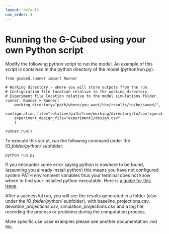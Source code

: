 ```yaml
---
layout: default
nav_order: 4
---
```

# Running the G-Cubed using your own Python script

Modify the following python script to run the model. An example of this script is contained in the python directory of the model (python/run.py).

```
from gcubed.runner import Runner

# Working directory - where you will store outputs from the run.
# Configuration file location relative to the working directory.
# Experiment file location relative to the model simulations folder.
runner: Runner = Runner(
    working_directory="path/where/you want/the/results/to/be/saved/",
    configuration_file="relative/path/from/working/directory/to/configuration2R164.csv", 
    experiment_design_file="experiment1/design.csv"
    )

runner.run()
```

To execute this script, run the following command under the *IO_folder/python/* subfolder:
  ```
python run.py
  ```
If you encounter some error saying python is nowhere to be found, (assuming you already install python) this means you have not configured system PATH environment variables thus your terminal does not know where to find your installed python executable. Here is [a guide for this issue](https://stackoverflow.com/questions/6318156/adding-python-to-path-on-windows).

After a successful run, you will see the results generated in a folder (also under the *IO_folder/python/* subfolder), with baseline_projections.csv, deviation_projections.csv, simulation_projections.csv and a log file recording the process or problems during the computation process.

More specific use case examples please see another documentation .md file.
